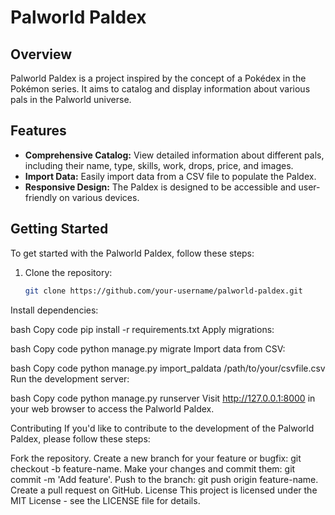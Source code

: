 # Palworld Paldex

## Overview

Palworld Paldex is a project inspired by the concept of a Pokédex in the Pokémon series. It aims to catalog and display information about various pals in the Palworld universe.

## Features

- **Comprehensive Catalog:** View detailed information about different pals, including their name, type, skills, work, drops, price, and images.
- **Import Data:** Easily import data from a CSV file to populate the Paldex.
- **Responsive Design:** The Paldex is designed to be accessible and user-friendly on various devices.

## Getting Started

To get started with the Palworld Paldex, follow these steps:

1. Clone the repository:

   ```bash
   git clone https://github.com/your-username/palworld-paldex.git
Install dependencies:

bash
Copy code
pip install -r requirements.txt
Apply migrations:

bash
Copy code
python manage.py migrate
Import data from CSV:

bash
Copy code
python manage.py import_paldata /path/to/your/csvfile.csv
Run the development server:

bash
Copy code
python manage.py runserver
Visit http://127.0.0.1:8000 in your web browser to access the Palworld Paldex.

Contributing
If you'd like to contribute to the development of the Palworld Paldex, please follow these steps:

Fork the repository.
Create a new branch for your feature or bugfix: git checkout -b feature-name.
Make your changes and commit them: git commit -m 'Add feature'.
Push to the branch: git push origin feature-name.
Create a pull request on GitHub.
License
This project is licensed under the MIT License - see the LICENSE file for details.





